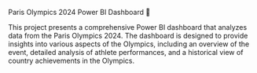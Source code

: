 Paris Olympics 2024 Power BI Dashboard 🏅

This project presents a comprehensive Power BI dashboard that analyzes data from the Paris Olympics 2024. The dashboard is designed to provide insights into various aspects of the Olympics, including an overview of the event, detailed analysis of athlete performances, and a historical view of country achievements in the Olympics.
